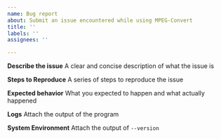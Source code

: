 ```yaml
---
name: Bug report
about: Submit an issue encountered while using MPEG-Convert
title: ''
labels: ''
assignees: ''

---
```


**Describe the issue**
A clear and concise description of what the issue is


**Steps to Reproduce**
A series of steps to reproduce the issue


**Expected behavior**
What you expected to happen and what actually happened


**Logs**
Attach the output of the program


**System Environment**
Attach the output of `--version`

